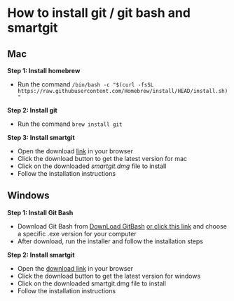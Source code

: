 # How to install git / git bash and smartgit

## Mac

__Step 1: Install homebrew__
+ Run the command ```/bin/bash -c "$(curl -fsSL https://raw.githubusercontent.com/Homebrew/install/HEAD/install.sh)"```<br>

__Step 2: Install git__
+ Run the command ```brew install git```

**Step 3: Install smartgit**
+ Open the download [link](https://www.syntevo.com/smartgit/download) in your browser
+ Click the download button to get the latest version for mac
+ Click on the downloaded _smartgit.dmg_ file to install
+ Follow the installation instructions



## Windows

__Step 1: Install Git Bash__
+ Download Git Bash from [DownLoad GitBash](https://gitforwindows.org) [or click this link](https://github.com/git-for-windows/git/releases/tag/v2.42.0.windows.2) and choose a specific .exe version for your computer
+ After download, run the installer and follow the installation steps

__Step 2: Install smartgit__
+ Open the [download link](https://www.syntevo.com/smartgit/download) in your browser
+ Click the download button to get the latest version for windows
+ Click on the downloaded smartgit.dmg file to install
+ Follow the installation instructions
